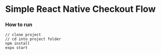 # Simple React Native Checkout Flow

### How to run
```
// clone project
// cd into project folder
npm install
expo start
